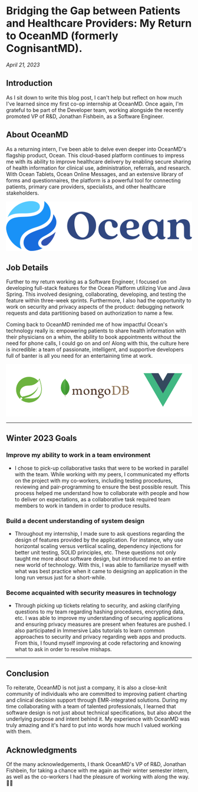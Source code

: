 # Bridging the Gap between Patients and Healthcare Providers: My Return to OceanMD (formerly CognisantMD).
_April 21, 2023_

## Introduction
As I sit down to write this blog post, I can't help but reflect on how much I've learned since my first co-op internship at OceanMD. Once again, I'm grateful to be part of the Developer team, working alongside the recently promoted VP of R&D, Jonathan Fishbein, as a Software Engineer.

## About OceanMD
As a returning intern, I've been able to delve even deeper into OceanMD's flagship product, Ocean. This cloud-based platform continues to impress me with its ability to improve healthcare delivery by enabling secure sharing of health information for clinical use, administration, referrals, and research. With Ocean Tablets, Ocean Online Messages, and an extensive library of forms and questionnaires, the platform is a powerful tool for connecting patients, primary care providers, specialists, and other healthcare stakeholders.

![oceanmd_logo](oceanmd_logo.png)

## Job Details
Further to my return working as a Software Engineer, I focused on developing full-stack features for the Ocean Platform utilizing Vue and Java Spring. This involved designing, collaborating, developing, and testing the feature within three-week sprints. Furthermore, I also had the opportunity to work on security and privacy aspects of the product: debugging network requests and data partitioning based on authorization to name a few.

Coming back to OceanMD reminded me of how impactful Ocean's technology really is: empowering patients to share health information with their physicians on a whim, the ability to book appointments without the need for phone calls, I could go on and on! Along with this, the culture here is incredible: a team of passionate, intelligent, and supportive developers full of banter is all you need for an entertaining time at work.

![technology_stack](tech.png)

---
## **Winter 2023 Goals**

### Improve my ability to work in a team environment

- I chose to pick-up collaborative tasks that were to be worked in parallel with the team. While working with my peers, I communicated my efforts on the project with my co-workers, including testing procedures, reviewing and pair-programming to ensure the best possible result. This process helped me understand how to collaborate with people and how to deliver on expectations, as a collaborative task required team members to work in tandem in order to produce results.

### Build a decent understanding of system design

- Throughout my internship, I made sure to ask questions regarding the design of features provided by the application. For instance, why use horizontal scaling versus vertiical scaling, dependency injections for better unit testing, SOLID principles, etc. These questions not only taught me more about software design, but introduced me to an entire new world of technology. With this, I was able to familiarize myself with what was best practice when it came to designing an application in the long run versus just for a short-while.

### Become acquainted with security measures in technology

- Through picking up tickets relating to security, and asking clarifying questions to my team regarding hashing procedures, encrypting data, etc. I was able to improve my understanding of securing applications and ensuring privacy measures are present when features are pushed. I also participated in Immersive Labs tutorials to learn common approaches to security and privacy regarding web apps and products. From this, I found myself improving at code refactoring and knowing what to ask in order to resolve mishaps.

---
## Conclusion

To reiterate, OceanMD is not just a company, it is also a close-knit community of individuals who are committed to improving patient charting and clinical decision support through EMR-integrated solutions. During my time collaborating with a team of talented professionals, I learned that software design is not just about technical specifications, but also about the underlying purpose and intent behind it. My experience with OceanMD was truly amazing and it's hard to put into words how much I valued working with them.

## Acknowledgments

Of the many acknowledgements, I thank OceanMD's VP of R&D, Jonathan Fishbein, for taking a chance with me again as their winter semester intern, as well as the co-workers I had the pleasure of working with along the way. 👋😄
